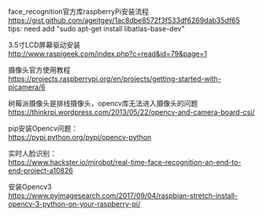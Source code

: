 face_recognition官方库raspberryPi安装流程  
https://gist.github.com/ageitgey/1ac8dbe8572f3f533df6269dab35df65  
tips: need add "sudo apt-get install libatlas-base-dev"  

3.5寸LCD屏幕驱动安装  
http://www.raspigeek.com/index.php?c=read&id=79&page=1  

摄像头官方使用教程  
https://projects.raspberrypi.org/en/projects/getting-started-with-picamera/6  

树莓派摄像头是排线摄像头，opencv库无法进入摄像头的问题  
https://thinkrpi.wordpress.com/2013/05/22/opencv-and-camera-board-csi/
 
pip安装Opencv问题：  
https://pypi.python.org/pypi/opencv-python

实时人脸识别：  
https://www.hackster.io/mjrobot/real-time-face-recognition-an-end-to-end-project-a10826

安装Opencv3  
https://www.pyimagesearch.com/2017/09/04/raspbian-stretch-install-opencv-3-python-on-your-raspberry-pi/
